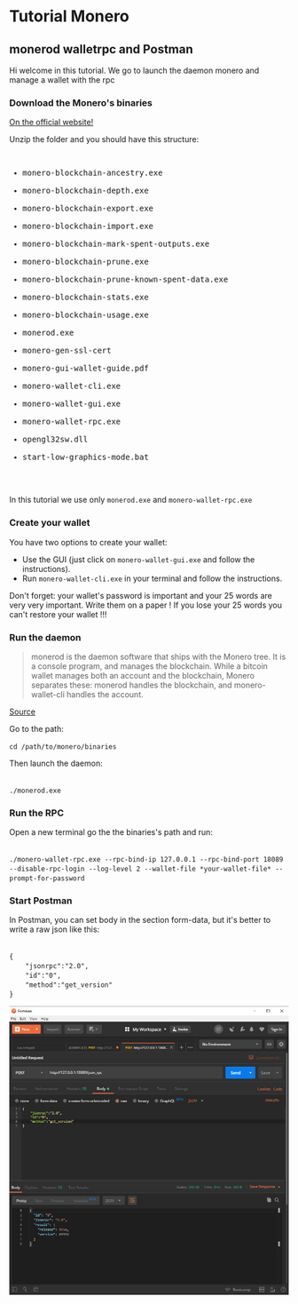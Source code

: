 # Tutorial Monero 
## monerod walletrpc and Postman

Hi welcome in this tutorial.
We go to launch the daemon monero and manage a wallet with the rpc 

### Download the Monero's binaries

<a href="https://web.getmonero.org/downloads/" target="_blank">On the official website!</a>

Unzip the folder and you should have this structure:

<pre>
<ul>
<li>monero-blockchain-ancestry.exe</li>
<li>monero-blockchain-depth.exe</li>
<li>monero-blockchain-export.exe</li>
<li>monero-blockchain-import.exe</li>
<li>monero-blockchain-mark-spent-outputs.exe</li>
<li>monero-blockchain-prune.exe</li>
<li>monero-blockchain-prune-known-spent-data.exe</li>
<li>monero-blockchain-stats.exe</li>
<li>monero-blockchain-usage.exe</li>
<li>monerod.exe</li>
<li>monero-gen-ssl-cert</li>
<li>monero-gui-wallet-guide.pdf</li>
<li>monero-wallet-cli.exe</li>
<li>monero-wallet-gui.exe</li>
<li>monero-wallet-rpc.exe</li>
<li>opengl32sw.dll</li>
<li>start-low-graphics-mode.bat</li>
</ul>
</pre>

In this tutorial we use only ```monerod.exe``` and ```monero-wallet-rpc.exe```

### Create your wallet

You have two options to create your wallet:

* Use the GUI (just click on ```monero-wallet-gui.exe``` and follow the instructions).
* Run ```monero-wallet-cli.exe``` in your terminal and follow the instructions.

Don't forget: your wallet's password is important and your 25 words are very very important. Write them on a paper ! If you lose your 25 words you can't restore your wallet !!!

### Run the daemon

<blockquote cite="https://web.getmonero.org/resources/user-guides/vps_run_node.html">
	monerod is the daemon software that ships with the Monero tree. It is a console program, and manages the blockchain. While a bitcoin wallet manages both an account and the blockchain, Monero separates these: monerod handles the blockchain, and monero-wallet-cli handles the account.
</blockquote>
<a href="https://web.getmonero.org/resources/user-guides/vps_run_node.html">Source</a>

Go to the path:

<code>cd /path/to/monero/binaries</code>

Then launch the daemon:

<code>
./monerod.exe
</code>

### Run the RPC
Open a new terminal go the the binaries's path and run:

<code>
./monero-wallet-rpc.exe --rpc-bind-ip 127.0.0.1 --rpc-bind-port 18089 --disable-rpc-login --log-level 2 --wallet-file *your-wallet-file* --prompt-for-password
</code>

### Start Postman
In Postman, you can set body in the section form-data, but it's better to write a raw json like this:

<code>
{
	"jsonrpc":"2.0",
	"id":"0",
	"method":"get_version"
}
</code>


![screenshot Postman](images/screenshot.jpg)

